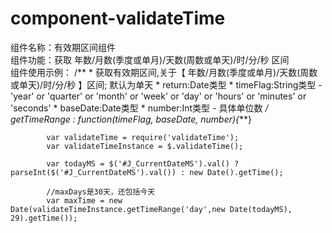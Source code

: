 # component-validateTime
组件名称：有效期区间组件<br>
组件功能：获取 年数/月数(季度或单月)/天数(周数或单天)/时/分/秒 区间<br>
组件使用示例：
             /**
             * 获取有效期区间,关于【 年数/月数(季度或单月)/天数(周数或单天)/时/分/秒 】区间; 默认为单天
             * return:Date类型
             * timeFlag:String类型 - 'year' or 'quarter' or 'month' or 'week' or 'day' 
                                 or 'hours' or 'minutes' or 'seconds'
             * baseDate:Date类型
             * number:Int类型 - 具体单位数
             */
            getTimeRange : function(timeFlag, baseDate, number){***}


            var validateTime = require('validateTime');
            var validateTimeInstance = $.validateTime();

            var todayMS = $('#J_CurrentDateMS').val() ? parseInt($('#J_CurrentDateMS').val()) : new Date().getTime();

            //maxDays是30天，还包括今天
            var maxTime = new Date(validateTimeInstance.getTimeRange('day',new Date(todayMS), 29).getTime());

